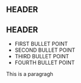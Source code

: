 ## HEADER
## HEADER

- FIRST BULLET POINT
- SECOND BULLET POINT
- THIRD BULLET POINT
- FOURTH BULLET POINT

This is a paragragh
